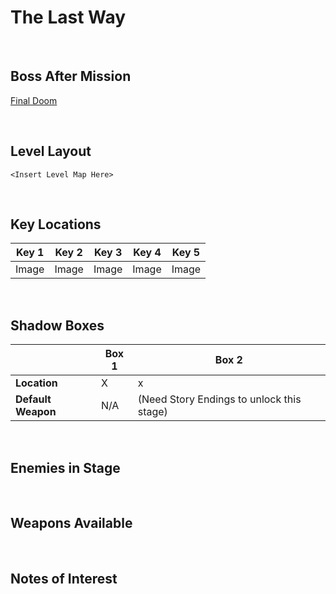 # The Last Way

<br />

## Boss After Mission
[Final Doom](../../Bosses/FinalDoom)

<br />

## Level Layout
```
<Insert Level Map Here>
```

<br />

## Key Locations
|Key 1|Key 2|Key 3|Key 4|Key 5|
|--|--|--|--|--|
|Image|Image|Image|Image|Image|

<br />

## Shadow Boxes
| |Box 1|Box 2|
|-|-|-|
|__Location__|X|x
|__Default Weapon__|N/A|(Need Story Endings to unlock this stage)|

<br />

## Enemies in Stage

<br />

## Weapons Available

<br />

## Notes of Interest

<br />